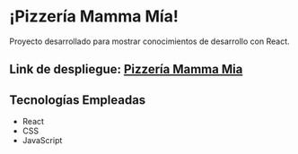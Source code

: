 # ¡Pizzería Mamma Mía!

Proyecto desarrollado para mostrar conocimientos de desarrollo con React.

## Link de despliegue: [Pizzería Mamma Mia](https://aepenalver.github.io/pizzeria-mamma-mia/)

## Tecnologías Empleadas

- React
- CSS
- JavaScript

